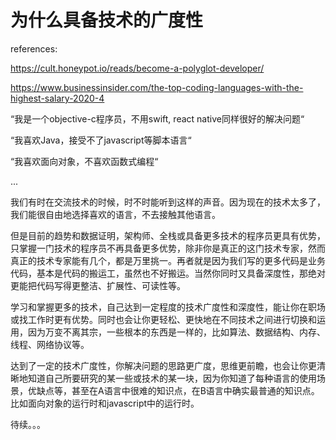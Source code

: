 # 为什么具备技术的广度性

references:

https://cult.honeypot.io/reads/become-a-polyglot-developer/

https://www.businessinsider.com/the-top-coding-languages-with-the-highest-salary-2020-4

“我是一个objective-c程序员，不用swift, react native同样很好的解决问题“

“我喜欢Java，接受不了javascript等脚本语言“

“我喜欢面向对象，不喜欢函数式编程“

...

我们有时在交流技术的时候，时不时能听到这样的声音。因为现在的技术太多了，我们能很自由地选择喜欢的语言，不去接触其他语言。

但是目前的趋势和数据证明，架构师、全栈或具备更多技术的程序员更具有优势，只掌握一门技术的程序员不再具备更多优势，除非你是真正的这门技术专家，然而真正的技术专家能有几个，都是万里挑一。再者就是因为我们写的更多代码是业务代码，基本是代码的搬运工，虽然也不好搬运。当然你同时又具备深度性，那绝对更能把代码写得更整洁、扩展性、可读性等。

学习和掌握更多的技术，自己达到一定程度的技术广度性和深度性，能让你在职场或找工作时更有优势。同时也会让你更轻松、更快地在不同技术之间进行切换和运用，因为万变不离其宗，一些根本的东西是一样的，比如算法、数据结构、内存、线程、网络协议等。

达到了一定的技术广度性，你解决问题的思路更广度，思维更前瞻，也会让你更清晰地知道自己所要研究的某一些或技术的某一块，因为你知道了每种语言的使用场景，优缺点等，甚至在A语言中很难的知识点，在B语言中确实最普通的知识点。比如面向对象的运行时和javascript中的运行时。



待续。。。
